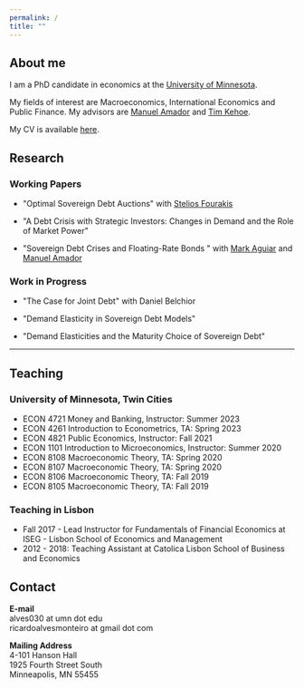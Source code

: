 ```yaml
---
permalink: /
title: ""
---
```


## About me

I am a PhD candidate in economics at the [University of Minnesota](https://cla.umn.edu/economics).

My fields of interest are Macroeconomics, International Economics and Public Finance. My advisors are [Manuel Amador](https://manuelamador.me) and [Tim Kehoe](http://users.econ.umn.edu/~tkehoe/).

My CV is available [here](/assets/papers/Debt_Crisis_strategic_inv_current.pdf).


## Research

### Working Papers

- "Optimal Sovereign Debt Auctions" with [Stelios Fourakis](https://www.steliosfourakis.com)

- "A Debt Crisis with Strategic Investors: Changes in Demand and the Role of Market Power"

- "Sovereign Debt Crises and Floating-Rate Bonds " with [Mark Aguiar](https://www.markaguiar.com) and [Manuel Amador](https://manuelamador.me)

### Work in Progress

- "The Case for Joint Debt" with Daniel Belchior

- "Demand Elasticity in Sovereign Debt Models"

- "Demand Elasticities and the Maturity Choice of Sovereign Debt"

---
## Teaching

### University of Minnesota, Twin Cities 
- ECON 4721 Money and Banking, Instructor: Summer 2023
- ECON 4261 Introduction to Econometrics, TA: Spring 2023
- ECON 4821 Public Economics, Instructor: Fall 2021
- ECON 1101 Introduction to Microeconomics, Instructor: Summer 2020
- ECON 8108 Macroeconomic Theory, TA: Spring 2020
- ECON 8107 Macroeconomic Theory, TA: Spring 2020
- ECON 8106 Macroeconomic Theory, TA: Fall 2019
- ECON 8105 Macroeconomic Theory, TA: Fall 2019

### Teaching in Lisbon
- Fall 2017 - Lead Instructor for Fundamentals of Financial Economics at ISEG - Lisbon School of Economics and Management
- 2012 - 2018: Teaching Assistant at Catolica Lisbon School of Business and Economics

## Contact

**E-mail** \
alves030 at umn dot edu \
ricardoalvesmonteiro  at gmail dot com

**Mailing Address** \
4-101 Hanson Hall \
1925 Fourth Street South \
Minneapolis, MN 55455
